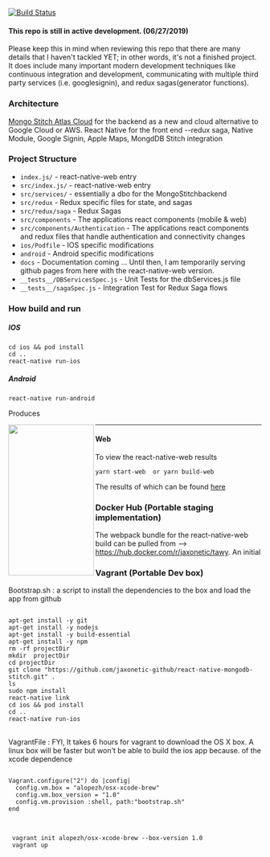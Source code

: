 [![Build Status](https://travis-ci.com/jaxonetic-github/react-native-mongodb-stitch.svg?branch=master)](https://travis-ci.com/jaxonetic-github/react-native-mongodb-stitch)

#### This repo is still in active development. (06/27/2019)
Please keep this in mind when reviewing this repo that there are many details that I haven't tackled YET; in other words, it's not a finished project.  It does include many important modern development techniques like continuous integration and development, communicating with multiple third party services (i.e. googlesignin), and redux sagas(generator functions).  

### Architecture
[Mongo Stitch Atlas Cloud](https://www.mongodb.com/cloud/stitch) for the backend as a new and cloud alternative to Google Cloud or AWS. 
React Native for the front end 
   --redux saga, Native Module, Google Signin, Apple Maps, MongdDB Stitch integration

### Project Structure
* `index.js/` - react-native-web entry
* `src/index.js/` - react-native-web entry
* `src/services/` - essentially a dbo for the MongoStitchbackend
* `src/redux` - Redux specific files for state, and sagas
* `src/redux/saga` - Redux Sagas
* `src/components` - The applications react components (mobile & web)
* `src/components/Authentication` - The applications react components and redux files that handle authentication and connectivity changes
* `ios/Podfile` - IOS specific modifications
* `android` - Android specific modifications
* `docs` - Documentation coming ... Until then, I am temporarily serving github pages from here with the react-native-web version. 
* `__tests__/DBServicesSpec.js` - Unit Tests for the dbServices.js file
* `__tests__/sagaSpec.js` - Integration Test for Redux Saga flows



### How build and run

##### IOS
```
cd ios && pod install
cd ..
react-native run-ios 
```

##### Android
```
react-native run-android
```

Produces
<div>
<img src="https://github.com/jaxonetic-github/react-native-mongodb-stitch/blob/master/images/ios_demo.gif" align="left" height="300" width="170" >
</div>
<hr/>

#### Web
To view the react-native-web results 
```
yarn start-web  or yarn build-web 
```

The results of which can be found [here](https://jaxonetic-github.github.io/react-native-mongodb-stitch/)


### Docker Hub (Portable staging implementation)
The webpack bundle for the react-native-web build can be pulled from -->  https://hub.docker.com/r/jaxonetic/tawy.
An initial 


### Vagrant (Portable Dev box)
<div>
Bootstrap.sh : a script to install the dependencies to the box and load the app from github
<pre>
<code>
apt-get install -y git
apt-get install -y nodejs
apt-get install -y build-essential
apt-get install -y npm
rm -rf projectDir
mkdir  projectDir
cd projectDir 
git clone "https://github.com/jaxonetic-github/react-native-mongodb-stitch.git" .
ls
sudo npm install
react-native link
cd ios && pod install
cd ..
react-native run-ios
</code>
</pre>
</div>


<div>
VagrantFile : FYI, It takes 6 hours for vagrant to download the OS X box.  A linux box will be faster but won't be able to build the ios app because. of the xcode dependence
<pre>
<code>
Vagrant.configure("2") do |config|
  config.vm.box = "alopezh/osx-xcode-brew"
  config.vm.box_version = "1.0"
  config.vm.provision :shell, path:"bootstrap.sh"
end
</code>
</pre>
</div>


<div><pre>
<code>
 vagrant init alopezh/osx-xcode-brew --box-version 1.0
 vagrant up
</code>
</pre></div>


